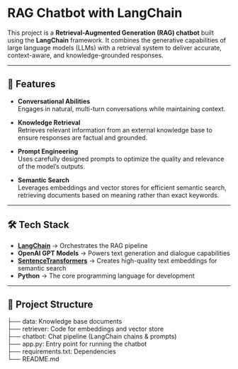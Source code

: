 # RAG Chatbot with LangChain

This project is a **Retrieval-Augmented Generation (RAG) chatbot** built using the **LangChain** framework. It combines the generative capabilities of large language models (LLMs) with a retrieval system to deliver accurate, context-aware, and knowledge-grounded responses.

---

## 🚀 Features

- **Conversational Abilities**  
  Engages in natural, multi-turn conversations while maintaining context.

- **Knowledge Retrieval**  
  Retrieves relevant information from an external knowledge base to ensure responses are factual and grounded.

- **Prompt Engineering**  
  Uses carefully designed prompts to optimize the quality and relevance of the model’s outputs.

- **Semantic Search**  
  Leverages embeddings and vector stores for efficient semantic search, retrieving documents based on meaning rather than exact keywords.

---

## 🛠️ Tech Stack

- **[LangChain](https://www.langchain.com/)** → Orchestrates the RAG pipeline  
- **OpenAI GPT Models** → Powers text generation and dialogue capabilities  
- **[SentenceTransformers](https://www.sbert.net/)** → Creates high-quality text embeddings for semantic search  
- **Python** → The core programming language for development  

---

## 📂 Project Structure

├── data: Knowledge base documents     
├── retriever: Code for embeddings and vector store               
├── chatbot: Chat pipeline (LangChain chains & prompts)          
├── app.py: Entry point for running the chatbot             
├── requirements.txt: Dependencies                     
└── README.md


